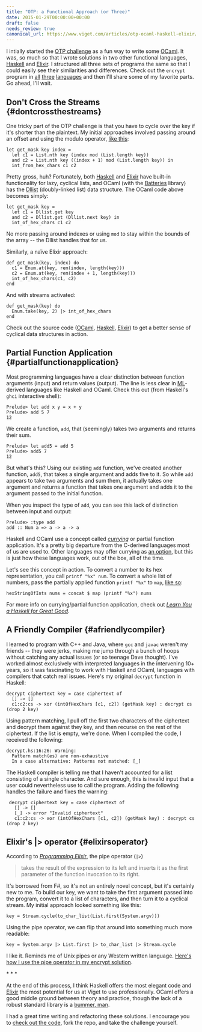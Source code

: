 ```yaml
---
title: "OTP: a Functional Approach (or Three)"
date: 2015-01-29T00:00:00+00:00
draft: false
needs_review: true
canonical_url: https://www.viget.com/articles/otp-ocaml-haskell-elixir/
---
```


I intially started the [OTP
challenge](https://viget.com/extend/otp-a-language-agnostic-programming-challenge)
as a fun way to write some [OCaml](https://ocaml.org/). It was, so much
so that I wrote solutions in two other functional languages,
[Haskell](https://wiki.haskell.org/Haskell) and
[Elixir](http://elixir-lang.org/). I structured all three sets of
programs the same so that I could easily see their similarities and
differences. Check out the `encrypt` program in
[all](https://github.com/vigetlabs/otp/blob/master/languages/OCaml/encrypt.ml)
[three](https://github.com/vigetlabs/otp/blob/master/languages/Haskell/encrypt.hs)
[languages](https://github.com/vigetlabs/otp/blob/master/languages/Elixir/encrypt)
and then I'll share some of my favorite parts. Go ahead, I'll wait.

## Don't Cross the Streams {#dontcrossthestreams}

One tricky part of the OTP challenge is that you have to cycle over the
key if it's shorter than the plaintext. My initial approaches involved
passing around an offset and using the modulo operator, [like
this](https://github.com/vigetlabs/otp/blob/6d607129f78ccafa9a294ca04da9e4c8bf7b7cc1/decrypt.ml#L11-L14):

    let get_mask key index =
      let c1 = List.nth key (index mod (List.length key))
      and c2 = List.nth key ((index + 1) mod (List.length key)) in
      int_from_hex_chars c1 c2

Pretty gross, huh? Fortunately, both
[Haskell](http://hackage.haskell.org/package/base-4.7.0.2/docs/Prelude.html#v:cycle)
and
[Elixir](http://elixir-lang.org/docs/master/elixir/Stream.html#cycle/1)
have built-in functionality for lazy, cyclical lists, and OCaml (with
the [Batteries](http://batteries.forge.ocamlcore.org/) library) has the
[Dllist](http://batteries.forge.ocamlcore.org/doc.preview:batteries-beta1/html/api/Dllist.html)
(doubly-linked list) data structure. The OCaml code above becomes
simply:

    let get_mask key =
      let c1 = Dllist.get key
      and c2 = Dllist.get (Dllist.next key) in
      int_of_hex_chars c1 c2

No more passing around indexes or using `mod` to stay within the bounds
of the array -- the Dllist handles that for us.

Similarly, a naïve Elixir approach:

    def get_mask(key, index) do
      c1 = Enum.at(key, rem(index, length(key)))
      c2 = Enum.at(key, rem(index + 1, length(key)))
      int_of_hex_chars(c1, c2)
    end

And with streams activated:

    def get_mask(key) do
      Enum.take(key, 2) |> int_of_hex_chars
    end

Check out the source code
([OCaml](https://github.com/vigetlabs/otp/blob/master/languages/OCaml/encrypt.ml),
[Haskell](https://github.com/vigetlabs/otp/blob/master/languages/Haskell/encrypt.hs),
[Elixir](https://github.com/vigetlabs/otp/blob/master/languages/Elixir/encrypt))
to get a better sense of cyclical data structures in action.

## Partial Function Application {#partialfunctionapplication}

Most programming languages have a clear distinction between function
arguments (input) and return values (output). The line is less clear in
[ML](https://en.wikipedia.org/wiki/ML_%28programming_language%29)-derived
languages like Haskell and OCaml. Check this out (from Haskell's `ghci`
interactive shell):

    Prelude> let add x y = x + y
    Prelude> add 5 7
    12

We create a function, `add`, that (seemingly) takes two arguments and
returns their sum.

    Prelude> let add5 = add 5
    Prelude> add5 7
    12

But what's this? Using our existing `add` function, we've created
another function, `add5`, that takes a single argument and adds five to
it. So while `add` appears to take two arguments and sum them, it
actually takes one argument and returns a function that takes one
argument and adds it to the argument passed to the initial function.

When you inspect the type of `add`, you can see this lack of distinction
between input and output:

    Prelude> :type add
    add :: Num a => a -> a -> a

Haskell and OCaml use a concept called
[*currying*](https://en.wikipedia.org/wiki/Currying) or partial function
application. It's a pretty big departure from the C-derived languages
most of us are used to. Other languages may offer currying as [an
option](http://ruby-doc.org/core-2.1.1/Proc.html#method-i-curry), but
this is just how these languages work, out of the box, all of the time.

Let's see this concept in action. To convert a number to its hex
representation, you call `printf "%x" num`. To convert a whole list of
numbers, pass the partially applied function `printf "%x"` to `map`,
[like
so](https://github.com/vigetlabs/otp/blob/master/languages/Haskell/encrypt.hs#L12):

    hexStringOfInts nums = concat $ map (printf "%x") nums

For more info on currying/partial function application, check out
[*Learn You a Haskell for Great
Good*](http://learnyouahaskell.com/higher-order-functions).

## A Friendly Compiler {#afriendlycompiler}

I learned to program with C++ and Java, where `gcc` and `javac` weren't
my friends -- they were jerks, making me jump through a bunch of hoops
without catching any actual issues (or so teenage Dave thought). I've
worked almost exclusively with interpreted languages in the intervening
10+ years, so it was fascinating to work with Haskell and OCaml,
languages with compilers that catch real issues. Here's my original
`decrypt` function in Haskell:

    decrypt ciphertext key = case ciphertext of
      [] -> []
      c1:c2:cs -> xor (intOfHexChars [c1, c2]) (getMask key) : decrypt cs (drop 2 key)

Using pattern matching, I pull off the first two characters of the
ciphertext and decrypt them against they key, and then recurse on the
rest of the ciphertext. If the list is empty, we're done. When I
compiled the code, I received the following:

    decrypt.hs:16:26: Warning:
      Pattern match(es) are non-exhaustive
      In a case alternative: Patterns not matched: [_]

The Haskell compiler is telling me that I haven't accounted for a list
consisting of a single character. And sure enough, this is invalid input
that a user could nevertheless use to call the program. Adding the
following handles the failure and fixes the warning:

     decrypt ciphertext key = case ciphertext of
       [] -> []
       [_] -> error "Invalid ciphertext"
       c1:c2:cs -> xor (intOfHexChars [c1, c2]) (getMask key) : decrypt cs (drop 2 key)

## Elixir's \|\> operator {#elixirsoperator}

According to [*Programming
Elixir*](https://pragprog.com/book/elixir/programming-elixir), the pipe
operator (`|>`)

> takes the result of the expression to its left and inserts it as the
> first parameter of the function invocation to its right.

It's borrowed from F#, so it's not an entirely novel concept, but it's
certainly new to me. To build our key, we want to take the first
argument passed into the program, convert it to a list of characters,
and then turn it to a cyclical stream. My initial approach looked
something like this:

    key = Stream.cycle(to_char_list(List.first(System.argv)))

Using the pipe operator, we can flip that around into something much
more readable:

    key = System.argv |> List.first |> to_char_list |> Stream.cycle

I like it. Reminds me of Unix pipes or any Western written language.
[Here's how I use the pipe operator in my encrypt
solution](https://github.com/vigetlabs/otp/blob/master/languages/Elixir/encrypt#L25-L31).

\* \* \*

At the end of this process, I think Haskell offers the most elegant code
and [Elixir](https://www.viget.com/services/elixir) the most potential
for us at Viget to use professionally. OCaml offers a good middle ground
between theory and practice, though the lack of a robust standard
library is a [bummer, man](https://www.youtube.com/watch?v=24Vlt-lpVOY).

I had a great time writing and refactoring these solutions. I encourage
you to [check out the
code](https://github.com/vigetlabs/otp/tree/master/languages), fork the
repo, and take the challenge yourself.
